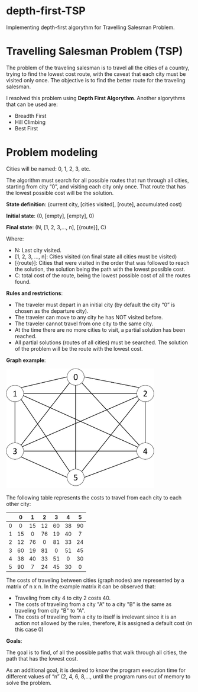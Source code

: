 # depth-first-TSP

Implementing depth-first algorythm for Travelling Salesman Problem.
<!-- 
## Índex

1. [Primer apartado](#id1)
2. [Segundo apartado](#id2)
## Primer apartado<a name="id1"></a>
Texto del primer apartado
## Segundo apartado<a name="id2"></a>
Texto del segundo apartado -->

# Travelling Salesman Problem (TSP)

The problem of the traveling salesman is to travel all the cities of a country, trying to find the lowest cost route, with the caveat that each city must be visited only once. The objective is to find the better route for the traveling salesman.

I resolved this problem using **Depth First Algorythm**. Another algorythms that can be used are:

- Breadth First
- Hill Climbing
- Best First

# Problem modeling

Cities will be named: 0, 1, 2, 3, etc.

The algorithm must search for all possible routes that run through all cities, starting from city “0”, and visiting each city only once. That route that has the lowest possible cost will be the solution.

**State definition**:
    (current city, [cities visited], [route], accumulated cost)

**Initial state**: (0, [empty], [empty], 0)

**Final state**: (N, [1, 2, 3,…, n], [{route}], C)

Where:
- N: Last city visited.
- [1, 2, 3, …, n]: Cities visited (on final state all cities must be visited)
- [{route}]: Cities that were visited in the order that was followed to reach the solution, the solution being the path with the lowest possible cost.
- C: total cost of the route, being the lowest possible cost of all the routes found.

**Rules and restrictions**:
* The traveler must depart in an initial city (by default the city “0” is chosen as the departure city).
* The traveler can move to any city he has NOT visited before.
* The traveler cannot travel from one city to the same city.
* At the time there are no more cities to visit, a partial solution has been reached.
* All partial solutions (routes of all cities) must be searched. The solution of the problem will be the route with the lowest cost.

**Graph example**:

<!-- ![Graph example](images/graph_example.png) -->

<img src="images/graph_example.png" alt="Graph exampl" width="400"/>


The following table represents the costs to travel from each city to each other city:

|       |   0   |   1   |   2   |   3   |   4   |   5   |
| ------------- |:-------------:|:-------------:|:-------------:|:-------------:|:-------------:|:-------------:|
|   0   |   0   |  15   |  12   |  60   |  38   |  90   |
|   1   |  15   |   0   |  76   |  19   |  40   |   7   |
|   2   |  12   |  76   |   0   |  81   |  33   |  24   |
|   3   |  60   |  19   |  81   |   0   |  51   |  45   |
|   4   |  38   |  40   |  33   |  51   |   0   |  30   |
|   5   |  90   |   7   |  24   |  45   |  30   |   0   |

The costs of traveling between cities (graph nodes) are represented by a matrix of n x n. In the example matrix it can be observed that:

- Traveling from city 4 to city 2 costs 40.
- The costs of traveling from a city "A" to a city "B" is the same as traveling from city "B" to "A".
- The costs of traveling from a city to itself is irrelevant since it is an action not allowed by the rules, therefore, it is assigned a default cost (in this case 0)

**Goals**:

The goal is to find, of all the possible paths that walk through all cities, the path that has the lowest cost.

As an additional goal, it is desired to know the program execution time for different values of “n” (2, 4, 6, 8,…, until the program runs out of memory to solve the problem.